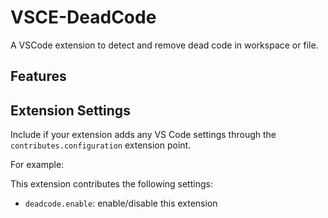 # VSCE-DeadCode
A VSCode extension to detect and remove dead code in workspace or file.

## Features


## Extension Settings
Include if your extension adds any VS Code settings through the `contributes.configuration` extension point.

For example:

This extension contributes the following settings:

* `deadcode.enable`: enable/disable this extension
